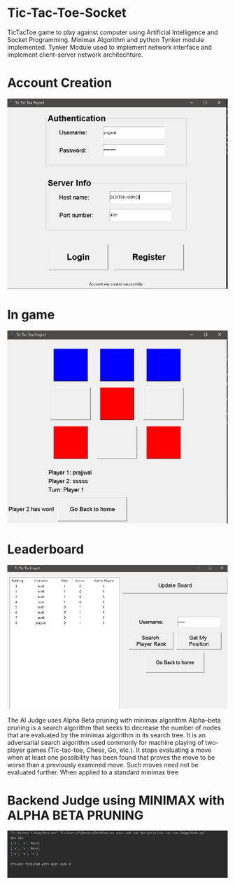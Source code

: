 # Tic-Tac-Toe-Socket
TicTacToe game to play against computer using Artificial Intelligence and Socket Programming. Minimax Algorithm and python Tynker module implemented.
Tynker Module used to implement network interface and implement client-server network architechture.

# Account Creation
<img src="https://github.com/pjdurden/Tic-Tac-Toe-Socket/blob/main/Account%20generation.JPG">

# In game
<img src="https://github.com/pjdurden/Tic-Tac-Toe-Socket/blob/main/In%20game%20screenshot.JPG">

# Leaderboard
<img src="https://github.com/pjdurden/Tic-Tac-Toe-Socket/blob/main/Leaderboard.JPG">

The AI Judge uses Alpha Beta pruning with minimax algorithm Alpha–beta pruning is a search algorithm that seeks to decrease the number of nodes that 
are evaluated by the minimax algorithm in its search tree. It is an adversarial search algorithm used commonly for machine playing of two-player games 
(Tic-tac-toe, Chess, Go, etc.). It stops evaluating a move when at least one possibility has been found that proves the move to be worse than a previously 
examined move. Such moves need not be evaluated further. When applied to a standard minimax tree


# Backend Judge using MINIMAX with ALPHA BETA PRUNING
<img src="https://github.com/pjdurden/Tic-Tac-Toe-Socket/blob/main/AI%20Judge.JPG">

